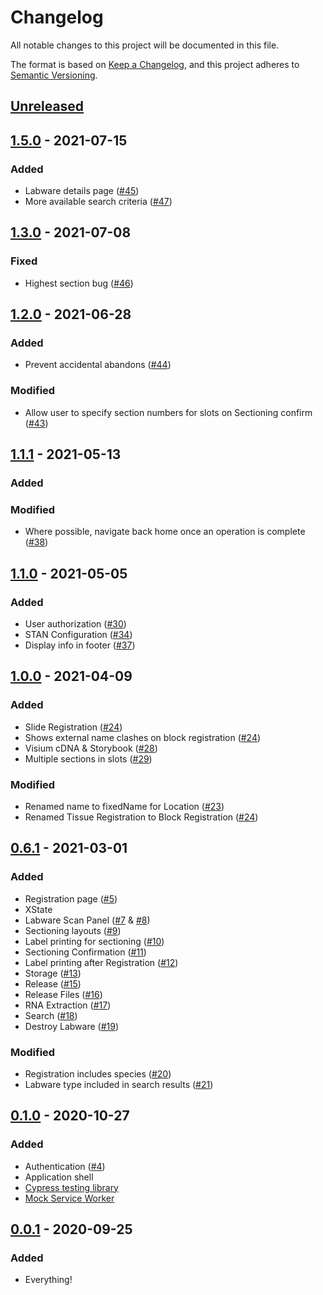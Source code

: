 # Changelog
All notable changes to this project will be documented in this file.

The format is based on [Keep a Changelog](https://keepachangelog.com/en/1.0.0/),
and this project adheres to [Semantic Versioning](https://semver.org/spec/v2.0.0.html).

## [Unreleased]

## [1.5.0] - 2021-07-15
### Added
- Labware details page ([#45](https://github.com/sanger/stan-client/pull/45))
- More available search criteria ([#47](https://github.com/sanger/stan-client/pull/47))

## [1.3.0] - 2021-07-08
### Fixed
- Highest section bug ([#46](https://github.com/sanger/stan-client/pull/46))

## [1.2.0] - 2021-06-28
### Added
- Prevent accidental abandons ([#44](https://github.com/sanger/stan-client/pull/44))

### Modified
- Allow user to specify section numbers for slots on Sectioning confirm ([#43](https://github.com/sanger/stan-client/pull/43))

## [1.1.1] - 2021-05-13
### Added

### Modified
- Where possible, navigate back home once an operation is complete ([#38](https://github.com/sanger/stan-client/pull/38))

## [1.1.0] - 2021-05-05
### Added
 - User authorization ([#30](https://github.com/sanger/stan-client/pull/30))
 - STAN Configuration ([#34](https://github.com/sanger/stan-client/pull/34))
 - Display info in footer ([#37](https://github.com/sanger/stan-client/pull/37/))

## [1.0.0] - 2021-04-09
### Added
 - Slide Registration ([#24](https://github.com/sanger/stan-client/pull/24))
 - Shows external name clashes on block registration ([#24](https://github.com/sanger/stan-client/pull/24))
 - Visium cDNA & Storybook ([#28](https://github.com/sanger/stan-client/pull/28))
 - Multiple sections in slots ([#29](https://github.com/sanger/stan-client/pull/29))

### Modified
 - Renamed name to fixedName for Location ([#23](https://github.com/sanger/stan-client/pull/23))
 - Renamed Tissue Registration to Block Registration ([#24](https://github.com/sanger/stan-client/pull/24))

## [0.6.1] - 2021-03-01
### Added
 - Registration page ([#5](https://github.com/sanger/stan-client/pull/5))
 - XState
 - Labware Scan Panel ([#7](https://github.com/sanger/stan-client/pull/7) & [#8](https://github.com/sanger/stan-client/pull/8))
 - Sectioning layouts ([#9](https://github.com/sanger/stan-client/pull/9))
 - Label printing for sectioning ([#10](https://github.com/sanger/stan-client/pull/10))
 - Sectioning Confirmation ([#11](https://github.com/sanger/stan-client/pull/11))
 - Label printing after Registration ([#12](https://github.com/sanger/stan-client/pull/12))
 - Storage ([#13](https://github.com/sanger/stan-client/pull/13))
 - Release ([#15](https://github.com/sanger/stan-client/pull/15))
 - Release Files ([#16](https://github.com/sanger/stan-client/pull/16))
 - RNA Extraction ([#17](https://github.com/sanger/stan-client/pull/17))
 - Search ([#18](https://github.com/sanger/stan-client/pull/18))
 - Destroy Labware ([#19](https://github.com/sanger/stan-client/pull/19))

### Modified
 - Registration includes species ([#20](https://github.com/sanger/stan-client/pull/20))
 - Labware type included in search results ([#21](https://github.com/sanger/stan-client/pull/21))

## [0.1.0] - 2020-10-27
### Added
- Authentication ([#4](https://github.com/sanger/stan-client/pull/4))
- Application shell
- [Cypress testing library](https://docs.cypress.io/guides/overview/why-cypress.html)
- [Mock Service Worker](https://mswjs.io/docs/)

## [0.0.1] - 2020-09-25
### Added
- Everything!

[Unreleased]: https://github.com/sanger/stan-client/compare/1.5.0...HEAD
[1.5.0]: https://github.com/sanger/stan-client/compare/1.3.0...1.5.0
[1.3.0]: https://github.com/sanger/stan-client/compare/1.2.0...1.3.0
[1.2.0]: https://github.com/sanger/stan-client/compare/1.1.1...1.2.0
[1.1.1]: https://github.com/sanger/stan-client/compare/1.1.0...1.1.1
[1.1.0]: https://github.com/sanger/stan-client/compare/1.0.0...1.1.0
[1.0.0]: https://github.com/sanger/stan-client/compare/0.6.1...1.0.0
[0.6.1]: https://github.com/sanger/stan-client/compare/0.1.0...0.6.1
[0.1.0]: https://github.com/sanger/stan-client/compare/0.0.1...0.1.0
[0.0.1]: https://github.com/sanger/stan-client/releases/tag/0.0.1
